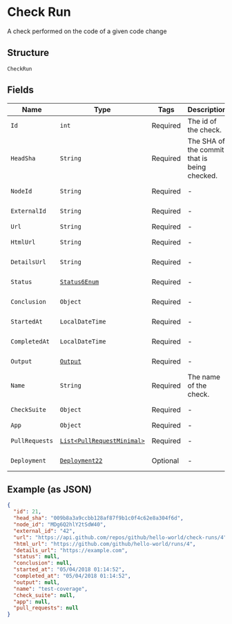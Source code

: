 
# Check Run

A check performed on the code of a given code change

## Structure

`CheckRun`

## Fields

| Name | Type | Tags | Description | Getter | Setter |
|  --- | --- | --- | --- | --- | --- |
| `Id` | `int` | Required | The id of the check. | int getId() | setId(int id) |
| `HeadSha` | `String` | Required | The SHA of the commit that is being checked. | String getHeadSha() | setHeadSha(String headSha) |
| `NodeId` | `String` | Required | - | String getNodeId() | setNodeId(String nodeId) |
| `ExternalId` | `String` | Required | - | String getExternalId() | setExternalId(String externalId) |
| `Url` | `String` | Required | - | String getUrl() | setUrl(String url) |
| `HtmlUrl` | `String` | Required | - | String getHtmlUrl() | setHtmlUrl(String htmlUrl) |
| `DetailsUrl` | `String` | Required | - | String getDetailsUrl() | setDetailsUrl(String detailsUrl) |
| `Status` | [`Status6Enum`](../../doc/models/status-6-enum.md) | Required | - | Status6Enum getStatus() | setStatus(Status6Enum status) |
| `Conclusion` | `Object` | Required | - | Object getConclusion() | setConclusion(Object conclusion) |
| `StartedAt` | `LocalDateTime` | Required | - | LocalDateTime getStartedAt() | setStartedAt(LocalDateTime startedAt) |
| `CompletedAt` | `LocalDateTime` | Required | - | LocalDateTime getCompletedAt() | setCompletedAt(LocalDateTime completedAt) |
| `Output` | [`Output`](../../doc/models/output.md) | Required | - | Output getOutput() | setOutput(Output output) |
| `Name` | `String` | Required | The name of the check. | String getName() | setName(String name) |
| `CheckSuite` | `Object` | Required | - | Object getCheckSuite() | setCheckSuite(Object checkSuite) |
| `App` | `Object` | Required | - | Object getApp() | setApp(Object app) |
| `PullRequests` | [`List<PullRequestMinimal>`](../../doc/models/pull-request-minimal.md) | Required | - | List<PullRequestMinimal> getPullRequests() | setPullRequests(List<PullRequestMinimal> pullRequests) |
| `Deployment` | [`Deployment22`](../../doc/models/deployment-22.md) | Optional | - | Deployment22 getDeployment() | setDeployment(Deployment22 deployment) |

## Example (as JSON)

```json
{
  "id": 21,
  "head_sha": "009b8a3a9ccbb128af87f9b1c0f4c62e8a304f6d",
  "node_id": "MDg6Q2hlY2tSdW40",
  "external_id": "42",
  "url": "https://api.github.com/repos/github/hello-world/check-runs/4",
  "html_url": "https://github.com/github/hello-world/runs/4",
  "details_url": "https://example.com",
  "status": null,
  "conclusion": null,
  "started_at": "05/04/2018 01:14:52",
  "completed_at": "05/04/2018 01:14:52",
  "output": null,
  "name": "test-coverage",
  "check_suite": null,
  "app": null,
  "pull_requests": null
}
```

